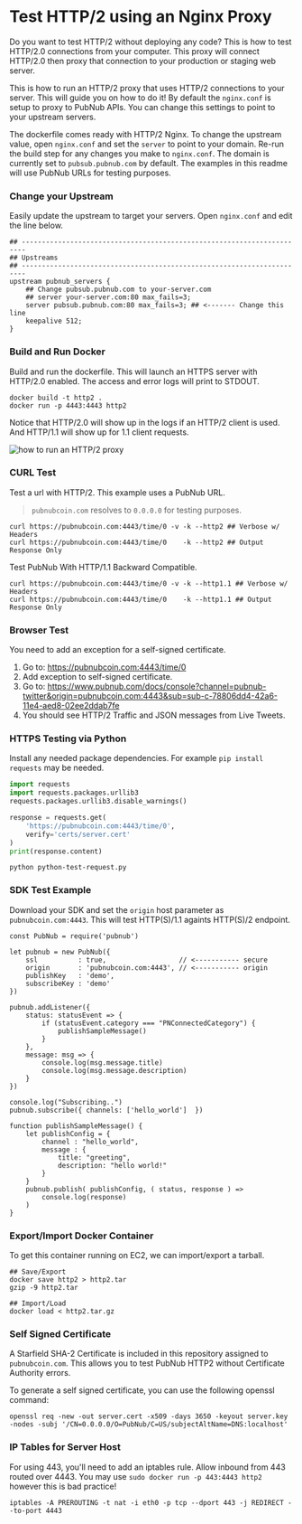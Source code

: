 # Test HTTP/2 using an Nginx Proxy

Do you want to test HTTP/2 without deploying any code?
This is how to test HTTP/2.0 connections from your computer.
This proxy will connect HTTP/2.0 then proxy that connection
to your production or staging web server.

This is how to run an HTTP/2 proxy that uses HTTP/2 connections to your server.
This will guide you on how to do it!
By default the `nginx.conf` is setup to proxy to PubNub APIs.
You can change this settings to point to your upstream servers.

The dockerfile comes ready with HTTP/2 Nginx.
To change the upstream value, open `nginx.conf` and set the `server`
to point to your domain.
Re-run the build step for any changes you make to `nginx.conf`.
The domain is currently set to `pubsub.pubnub.com` by default.
The examples in this readme will use PubNub URLs for testing purposes.

### Change your Upstream

Easily update the upstream to target your servers.
Open `nginx.conf` and edit the line below.

```nginx
## -----------------------------------------------------------------------
## Upstreams
## -----------------------------------------------------------------------
upstream pubnub_servers {
    ## Change pubsub.pubnub.com to your-server.com
    ## server your-server.com:80 max_fails=3;
    server pubsub.pubnub.com:80 max_fails=3; ## <------- Change this line
    keepalive 512;
}
```

### Build and Run Docker

Build and run the dockerfile.
This will launch an HTTPS server with HTTP/2.0 enabled.
The access and error logs will print to STDOUT.

```shell
docker build -t http2 .
docker run -p 4443:4443 http2
```

Notice that HTTP/2.0 will show up in the logs if an HTTP/2 client is used.
And HTTP/1.1 will show up for 1.1 client requests.

![how to run an HTTP/2 proxy](https://i.imgur.com/Y20dm7M.png)

### CURL Test

Test a url with HTTP/2.
This example uses a PubNub URL.

> `pubnubcoin.com` resolves to `0.0.0.0` for testing purposes.

```shell
curl https://pubnubcoin.com:4443/time/0 -v -k --http2 ## Verbose w/ Headers
curl https://pubnubcoin.com:4443/time/0    -k --http2 ## Output Response Only
```

Test PubNub With HTTP/1.1 Backward Compatible.

```shell
curl https://pubnubcoin.com:4443/time/0 -v -k --http1.1 ## Verbose w/ Headers
curl https://pubnubcoin.com:4443/time/0    -k --http1.1 ## Output Response Only
```

### Browser Test

You need to add an exception for a self-signed certificate.

 1. Go to: https://pubnubcoin.com:4443/time/0
 2. Add exception to self-signed certificate.
 3. Go to: https://www.pubnub.com/docs/console?channel=pubnub-twitter&origin=pubnubcoin.com:4443&sub=sub-c-78806dd4-42a6-11e4-aed8-02ee2ddab7fe
 4. You should see HTTP/2 Traffic and JSON messages from Live Tweets.

### HTTPS Testing via Python

Install any needed package dependencies.
For example `pip install requests` may be needed.

```python
import requests
import requests.packages.urllib3
requests.packages.urllib3.disable_warnings()

response = requests.get(
    'https://pubnubcoin.com:4443/time/0',
    verify='certs/server.cert'
)
print(response.content)
```

```shell
python python-test-request.py
```

### SDK Test Example

Download your SDK and set the `origin` host parameter as `pubnubcoin.com:4443`.
This will test HTTP(S)/1.1 againts HTTP(S)/2 endpoint.

```
const PubNub = require('pubnub')

let pubnub = new PubNub({
    ssl          : true,                  // <----------- secure
    origin       : 'pubnubcoin.com:4443', // <----------- origin
    publishKey   : 'demo',
    subscribeKey : 'demo'
})

pubnub.addListener({
    status: statusEvent => {
        if (statusEvent.category === "PNConnectedCategory") {
            publishSampleMessage()
        }
    },
    message: msg => {
        console.log(msg.message.title)
        console.log(msg.message.description)
    }
})      

console.log("Subscribing..")
pubnub.subscribe({ channels: ['hello_world']  })

function publishSampleMessage() {
    let publishConfig = {
        channel : "hello_world",
        message : {
            title: "greeting",
            description: "hello world!"
        }
    }
    pubnub.publish( publishConfig, ( status, response ) =>
        console.log(response)
    )
}
```

### Export/Import Docker Container

To get this container running on EC2, we can import/export a tarball.

```shell
## Save/Export
docker save http2 > http2.tar
gzip -9 http2.tar

## Import/Load
docker load < http2.tar.gz
```

### Self Signed Certificate

A Starfield SHA-2 Certificate is included in this repository
assigned to `pubnubcoin.com`.
This allows you to test PubNub HTTP2 without
Certificate Authority errors.

To generate a self signed certificate, you can use the following openssl command:

```shell
openssl req -new -out server.cert -x509 -days 3650 -keyout server.key -nodes -subj '/CN=0.0.0.0/O=PubNub/C=US/subjectAltName=DNS:localhost'
```

### IP Tables for Server Host

For using 443, you'll need to add an iptables rule.
Allow inbound from 443 routed over 4443.
You may use `sudo docker run -p 443:4443 http2` however this is bad practice!

```shell
iptables -A PREROUTING -t nat -i eth0 -p tcp --dport 443 -j REDIRECT --to-port 4443
```
